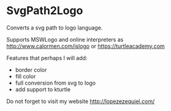 # SvgPath2Logo
Converts a svg path to logo language. 

Supports MSWLogo and online interpreters as http://www.calormen.com/jslogo 
or https://turtleacademy.com

Features that perhaps I will add:
- border color
- fill color
- full conversion from svg to logo
- add support to kturtle

Do not forget to visit my website http://lopezezequiel.com/
